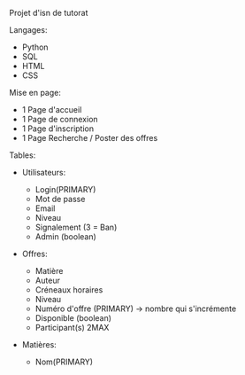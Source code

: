 Projet d'isn de tutorat

Langages:
- Python
- SQL
- HTML
- CSS

Mise en page:
- 1 Page d'accueil
- 1 Page de connexion
- 1 Page d'inscription
- 1 Page Recherche / Poster des offres
    
Tables:

- Utilisateurs:
    - Login(PRIMARY)
    - Mot de passe
    - Email
    - Niveau
    - Signalement (3 = Ban)
    - Admin (boolean)

- Offres:
    - Matière
    - Auteur
    - Créneaux horaires
    - Niveau
    - Numéro d'offre (PRIMARY) -> nombre qui s'incrémente
    - Disponible (boolean)
    - Participant(s) 2MAX

- Matières:
    - Nom(PRIMARY)
